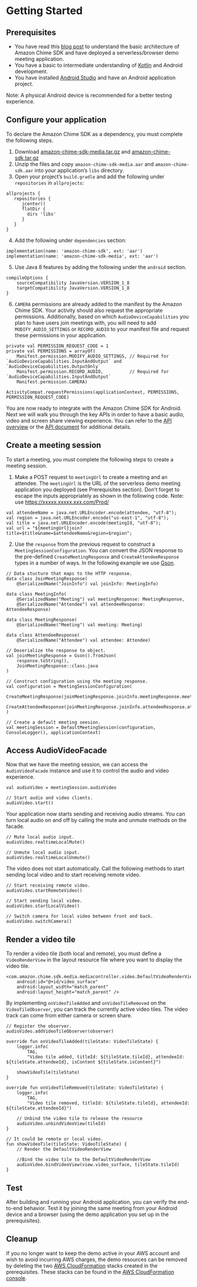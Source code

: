 # Getting Started

## Prerequisites

* You have read this [blog post](https://aws.amazon.com/blogs/business-productivity/building-a-meeting-application-using-the-amazon-chime-sdk/) to understand the basic architecture of Amazon Chime SDK and have deployed a serverless/browser demo meeting application.
* You have a basic to intermediate understanding of [Kotlin](https://kotlinlang.org/) and Android development.
* You have installed [Android Studio](https://developer.android.com/studio) and have an Android application project.

Note: A physical Android device is recommended for a better testing experience.

## Configure your application

To declare the Amazon Chime SDK as a dependency, you must complete the following steps.

1. Download [amazon-chime-sdk-media.tar.gz](https://amazon-chime-sdk.s3.amazonaws.com/android/amazon-chime-sdk-media/latest/amazon-chime-sdk-media.tar.gz) and [amazon-chime-sdk.tar.gz](https://amazon-chime-sdk.s3.amazonaws.com/android/amazon-chime-sdk/latest/amazon-chime-sdk.tar.gz)
2. Unzip the files and copy `amazon-chime-sdk-media.aar` and `amazon-chime-sdk.aar` into your application’s `libs` directory.
3. Open your project’s `build.gradle` and add the following under `repositories` in `allprojects`:
```
allprojects {
   repositories {
      jcenter()
      flatDir {
        dirs 'libs'
      }
   }
}
```
4. Add the following under `dependencies` section:
```
implementation(name: 'amazon-chime-sdk', ext: 'aar')
implementation(name: 'amazon-chime-sdk-media', ext: 'aar')
```
5. Use Java 8 features by adding the following under the `android` section.
```
compileOptions {
    sourceCompatibility JavaVersion.VERSION_1_8
    targetCompatibility JavaVersion.VERSION_1_8
}
```
6. `CAMERA` permissions are already added to the manifest by the Amazon Chime SDK. Your activity should also request the appropriate permissions. Additionally, based on which `AudioDeviceCapabilities` you plan to have users join meetings with, you will need to add `MODIFY_AUDIO_SETTINGS` or `RECORD_AUDIO` to your manifest file and request these permissions in your application.
```
private val PERMISSION_REQUEST_CODE = 1
private val PERMISSIONS = arrayOf(
    Manifest.permission.MODIFY_AUDIO_SETTINGS, // Required for `AudioDeviceCapabilities.InputAndOutput` and `AudioDeviceCapabilities.OutputOnly`
    Manifest.permission.RECORD_AUDIO,          // Required for `AudioDeviceCapabilities.InputAndOutput`
    Manifest.permission.CAMERA)

ActivityCompat.requestPermissions(applicationContext, PERMISSIONS, PERMISSION_REQUEST_CODE)
```
You are now ready to integrate with the Amazon Chime SDK for Android. Next we will walk you through the key APIs in order to have a basic audio, video and screen share viewing experience. You can refer to the [API overview](guides/api_overview.md) or the [API document](https://aws.github.io/amazon-chime-sdk-android/amazon-chime-sdk/) for additional details.

## Create a meeting session

To start a meeting, you must complete the following steps to create a meeting session.

1. Make a POST request to `meetingUrl` to create a meeting and an attendee. The `meetingUrl` is the URL of the serverless demo meeting application you deployed (see Prerequisites section). Don’t forget to escape the inputs appropriately as shown in the following code.
Note: use https://xxxxx.xxxxx.xxx.com/Prod/

```
val attendeeName = java.net.URLEncoder.encode(attendee, "utf-8");
val region = java.net.URLEncoder.encode("us-east-1", "utf-8");
val title = java.net.URLEncoder.encode(meetingId, "utf-8");
val url = "${meetingUrl}join?title=$title&name=$attendeeName&region=$region";
```
2. Use the `response` from the previous request to construct a `MeetingSessionConfiguration`. You can convert the JSON response to the pre-defined `CreateMeetingResponse` and `CreateAttendeeResponse` types in a number of ways. In the following example we use [Gson](https://github.com/google/gson).
```
// Data stucture that maps to the HTTP response.
data class JoinMeetingResponse(
    @SerializedName("JoinInfo") val joinInfo: MeetingInfo)

data class MeetingInfo(
    @SerializedName("Meeting") val meetingResponse: MeetingResponse,
    @SerializedName("Attendee") val attendeeResponse: AttendeeResponse)

data class MeetingResponse(
    @SerializedName("Meeting") val meeting: Meeting)

data class AttendeeResponse(
    @SerializedName("Attendee") val attendee: Attendee)

// Deserialize the response to object.
val joinMeetingResponse = Gson().fromJson(
    response.toString(),
    JoinMeetingResponse::class.java
)

// Construct configuration using the meeting response.
val configuration = MeetingSessionConfiguration(
    CreateMeetingResponse(joinMeetingResponse.joinInfo.meetingResponse.meeting),
    CreateAttendeeResponse(joinMeetingResponse.joinInfo.attendeeResponse.attendee)
)

// Create a default meeting seesion.
val meetingSession = DefaultMeetingSession(configuration, ConsoleLogger(), applicationContext)
```

## Access AudioVideoFacade

Now that we have the meeting session, we can access the `AudioVideoFacade` instance and use it to control the audio and video experience.
```
val audioVideo = meetingSession.audioVideo

// Start audio and video clients.
audioVideo.start()
```
Your application now starts sending and receiving audio streams. You can turn local audio on and off by calling the mute and unmute methods on the facade.
```
// Mute local audio input.
audioVideo.realtimeLocalMute()

// Unmute local audio input.
audioVideo.realtimeLocalUnmute()
```
The video does not start automatically. Call the following methods to start sending local video and to start receiving remote video.
```
// Start receiving remote video.
audioVideo.startRemoteVideo()

// Start sending local video.
audioVideo.startLocalVideo()

// Switch camera for local video between front and back.
audioVideo.switchCamera()
```

## Render a video tile

To render a video tile (both local and remote), you must define a `VideoRenderView` in the layout resource file where you want to display the video tile.
```
<com.amazon.chime.sdk.media.mediacontroller.video.DefaultVideoRenderView
    android:id="@+id/video_surface"
    android:layout_width="match_parent"
    android:layout_height="match_parent" />
```
By implementing `onVideoTileAdded` and `onVideoTileRemoved` on the `VideoTileObserver`, you can track the currently active video tiles. The video track can come from either camera or screen share.
```
// Register the observer.
audioVideo.addVideoTileObserver(observer)

override fun onVideoTileAdded(tileState: VideoTileState) {
    logger.info(
        TAG,
        "Video tile added, titleId: ${tileState.tileId}, attendeeId: ${tileState.attendeeId}, isContent ${tileState.isContent}")

    showVideoTile(tileState)
}

override fun onVideoTileRemoved(tileState: VideoTileState) {
    logger.info(
        TAG,
        "Video tile removed, titleId: ${tileState.tileId}, attendeeId: ${tileState.attendeeId}")

    // Unbind the video tile to release the resource
    audioVideo.unbindVideoView(tileId)
}

// It could be remote or local video.
fun showVideoTile(tileState: VideoTileState) {
    // Render the DefaultVideoRenderView

    //Bind the video tile to the DefaultVideoRenderView
    audioVideo.bindVideoView(view.video_surface, tileState.tileId)
}
```

## Test

After building and running your Android application, you can verify the end-to-end behavior. Test it by joining the same meeting from your Android device and a browser (using the demo application you set up in the prerequisites).

## Cleanup

If you no longer want to keep the demo active in your AWS account and wish to avoid incurring AWS charges, the demo resources can be removed by deleting the two [AWS CloudFormation](https://aws.amazon.com/cloudformation/) stacks created in the prerequisites. These stacks can be found in the [AWS CloudFormation console](https://console.aws.amazon.com/cloudformation/home).
